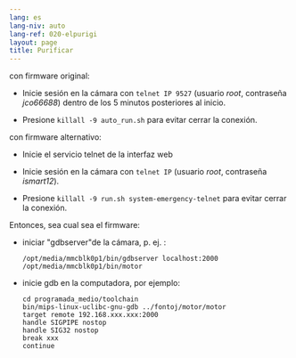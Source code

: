 ```yaml
---
lang: es
lang-niv: auto
lang-ref: 020-elpurigi
layout: page
title: Purificar
---
```


con firmware original:

* Inicie sesión en la cámara con `telnet IP 9527` (usuario _root_, contraseña _jco66688_) dentro de los 5 minutos posteriores al inicio.


* Presione `killall -9 auto_run.sh` para evitar cerrar la conexión.



con firmware alternativo:

* Inicie el servicio telnet de la interfaz web


* Inicie sesión en la cámara con `telnet IP` (usuario _root_, contraseña _ismart12_).


* Presione `killall -9 run.sh system-emergency-telnet` para evitar cerrar la conexión.



Entonces, sea cual sea el firmware:

* iniciar "gdbserver"de la cámara, p. ej. :  


     `/opt/media/mmcblk0p1/bin/gdbserver localhost:2000 /opt/media/mmcblk0p1/bin/motor`
* inicie gdb en la computadora, por ejemplo:

    ```
    cd programada_medio/toolchain
    bin/mips-linux-uclibc-gnu-gdb ../fontoj/motor/motor 
    target remote 192.168.xxx.xxx:2000
    handle SIGPIPE nostop
    handle SIG32 nostop
    break xxx
    continue 
    ```



